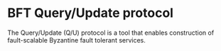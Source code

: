 BFT Query/Update protocol
===========================
The Query/Update (Q/U) protocol is a tool that enables construction of fault-scalable Byzantine fault tolerant services.